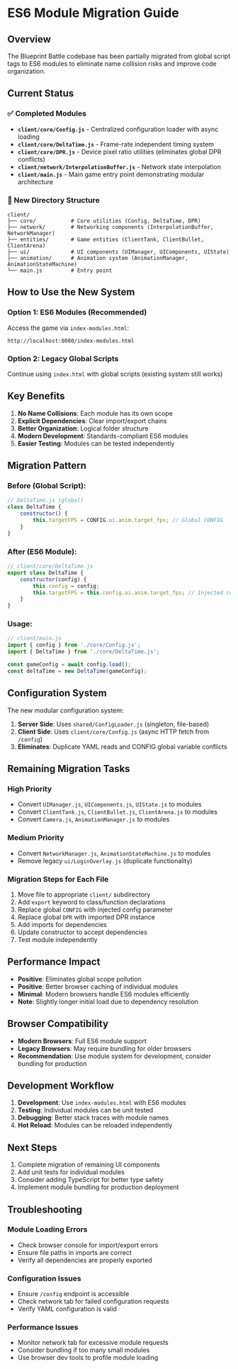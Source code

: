 # ES6 Module Migration Guide

## Overview

The Blueprint Battle codebase has been partially migrated from global script tags to ES6 modules to eliminate name collision risks and improve code organization.

## Current Status

### ✅ Completed Modules
- **`client/core/Config.js`** - Centralized configuration loader with async loading
- **`client/core/DeltaTime.js`** - Frame-rate independent timing system
- **`client/core/DPR.js`** - Device pixel ratio utilities (eliminates global DPR conflicts)
- **`client/network/InterpolationBuffer.js`** - Network state interpolation
- **`client/main.js`** - Main game entry point demonstrating modular architecture

### 📂 New Directory Structure
```
client/
├── core/           # Core utilities (Config, DeltaTime, DPR)
├── network/        # Networking components (InterpolationBuffer, NetworkManager)
├── entities/       # Game entities (ClientTank, ClientBullet, ClientArena)
├── ui/             # UI components (UIManager, UIComponents, UIState)
├── animation/      # Animation system (AnimationManager, AnimationStateMachine)
└── main.js         # Entry point
```

## How to Use the New System

### Option 1: ES6 Modules (Recommended)
Access the game via `index-modules.html`:
```
http://localhost:8080/index-modules.html
```

### Option 2: Legacy Global Scripts
Continue using `index.html` with global scripts (existing system still works)

## Key Benefits

1. **No Name Collisions**: Each module has its own scope
2. **Explicit Dependencies**: Clear import/export chains
3. **Better Organization**: Logical folder structure
4. **Modern Development**: Standards-compliant ES6 modules
5. **Easier Testing**: Modules can be tested independently

## Migration Pattern

### Before (Global Script):
```javascript
// DeltaTime.js (global)
class DeltaTime {
    constructor() {
        this.targetFPS = CONFIG.ui.anim.target_fps; // Global CONFIG
    }
}
```

### After (ES6 Module):
```javascript
// client/core/DeltaTime.js
export class DeltaTime {
    constructor(config) {
        this.config = config;
        this.targetFPS = this.config.ui.anim.target_fps; // Injected config
    }
}
```

### Usage:
```javascript
// client/main.js
import { config } from './core/Config.js';
import { DeltaTime } from './core/DeltaTime.js';

const gameConfig = await config.load();
const deltaTime = new DeltaTime(gameConfig);
```

## Configuration System

The new modular configuration system:

1. **Server Side**: Uses `shared/ConfigLoader.js` (singleton, file-based)
2. **Client Side**: Uses `client/core/Config.js` (async HTTP fetch from `/config`)
3. **Eliminates**: Duplicate YAML reads and CONFIG global variable conflicts

## Remaining Migration Tasks

### High Priority
- Convert `UIManager.js`, `UIComponents.js`, `UIState.js` to modules
- Convert `ClientTank.js`, `ClientBullet.js`, `ClientArena.js` to modules
- Convert `Camera.js`, `AnimationManager.js` to modules

### Medium Priority
- Convert `NetworkManager.js`, `AnimationStateMachine.js` to modules
- Remove legacy `ui/LoginOverlay.js` (duplicate functionality)

### Migration Steps for Each File
1. Move file to appropriate `client/` subdirectory
2. Add `export` keyword to class/function declarations
3. Replace global `CONFIG` with injected config parameter
4. Replace global `DPR` with imported DPR instance
5. Add imports for dependencies
6. Update constructor to accept dependencies
7. Test module independently

## Performance Impact

- **Positive**: Eliminates global scope pollution
- **Positive**: Better browser caching of individual modules
- **Minimal**: Modern browsers handle ES6 modules efficiently
- **Note**: Slightly longer initial load due to dependency resolution

## Browser Compatibility

- **Modern Browsers**: Full ES6 module support
- **Legacy Browsers**: May require bundling for older browsers
- **Recommendation**: Use module system for development, consider bundling for production

## Development Workflow

1. **Development**: Use `index-modules.html` with ES6 modules
2. **Testing**: Individual modules can be unit tested
3. **Debugging**: Better stack traces with module names
4. **Hot Reload**: Modules can be reloaded independently

## Next Steps

1. Complete migration of remaining UI components
2. Add unit tests for individual modules
3. Consider adding TypeScript for better type safety
4. Implement module bundling for production deployment

## Troubleshooting

### Module Loading Errors
- Check browser console for import/export errors
- Ensure file paths in imports are correct
- Verify all dependencies are properly exported

### Configuration Issues
- Ensure `/config` endpoint is accessible
- Check network tab for failed configuration requests
- Verify YAML configuration is valid

### Performance Issues
- Monitor network tab for excessive module requests
- Consider bundling if too many small modules
- Use browser dev tools to profile module loading